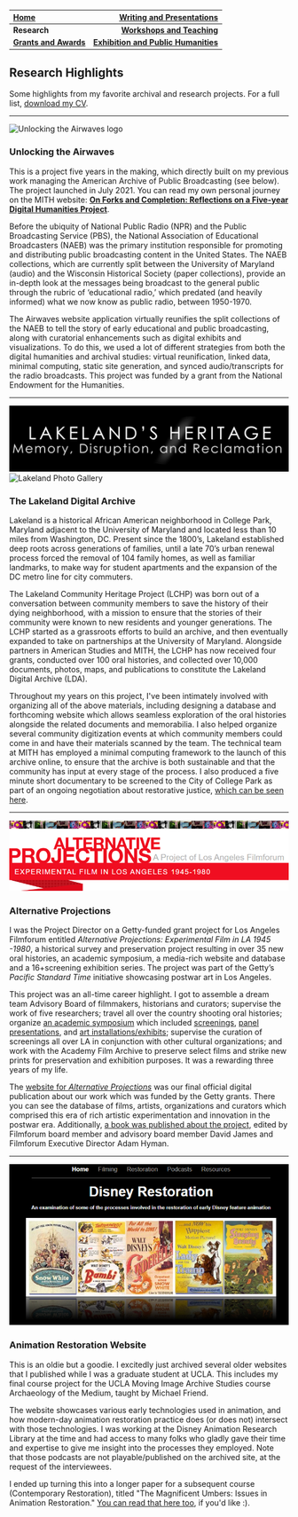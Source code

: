 | **[Home](https://ssapienza.github.io/ssapienza/)**      | **[Writing and Presentations](writing-presentations.md)** |
| :----------- | -----------: |
| **Research**          | **[Workshops and Teaching](/workshops-teaching.md)**       |
|   **[Grants and Awards](/grants-awards.md)**   | **[Exhibition and Public Humanities](/exhibition-publichumanities.md)**      |

## Research Highlights

Some highlights from my favorite archival and research projects. For a full list, [download my CV](/documents/sapienza-cv.pdf).

---
![Unlocking the Airwaves logo](https://mith.umd.edu/static/546d9202d06dddb774053499a504b299/e2891/header_uta.webp)

### Unlocking the Airwaves ###

This is a project five years in the making, which directly built on my previous work managing the American Archive of Public Broadcasting (see below). The project launched in July 2021. You can read my own personal journey on the MITH website: **[On Forks and Completion: Reflections on a Five-year Digital Humanities Project](https://mith.umd.edu/news/unlocking-the-airwaves-launch/)**.

Before the ubiquity of National Public Radio (NPR) and the Public Broadcasting Service (PBS), the National Association of Educational Broadcasters (NAEB) was the primary institution responsible for promoting and distributing public broadcasting content in the United States. The NAEB collections, which are currently split between the University of Maryland (audio) and the Wisconsin Historical Society (paper collections), provide an in-depth look at the messages being broadcast to the general public through the rubric of ‘educational radio,’ which predated (and heavily informed) what we now know as public radio, between 1950-1970. 

The Airwaves website application virtually reunifies the split collections of the NAEB to tell the story of early educational and public broadcasting, along with curatorial enhancements such as digital exhibits and visualizations. To do this, we used a lot of different strategies from both the digital humanities and archival studies: virtual reunification, linked data, minimal computing, static site generation, and synced audio/transcripts for the radio broadcasts. This project was funded by a grant from the National Endowment for the Humanities.

---
![Lakeland Video Logo](/images/lakeland-heritage.PNG)
![Lakeland Photo Gallery](/images/lakeland-gallery.PNG)

### The Lakeland Digital Archive ###

Lakeland is a historical African American neighborhood in College Park, Maryland adjacent to the University of Maryland and located less than 10 miles from Washington, DC. Present since the 1800’s, Lakeland established deep roots across generations of families, until a late 70’s urban renewal process forced the removal of 104 family homes, as well as familiar landmarks, to make way for student apartments and the expansion of the DC metro line for city commuters. 

The Lakeland Community Heritage Project (LCHP) was born out of a conversation between community members to save the history of their dying neighborhood, with a mission to ensure that the stories of their community were known to new residents and younger generations. The LCHP started as a grassroots efforts to build an archive, and then eventually expanded to take on partnerships at the University of Maryland. Alongside partners in American Studies and MITH, the LCHP has now received four grants, conducted over 100 oral histories, and collected over 10,000 documents, photos, maps, and publications to constitute the Lakeland Digital Archive (LDA).

Throughout my years on this project, I've been intimately involved with organizing all of the above materials, including designing a database and forthcoming website which allows seamless exploration of the oral histories alongside the related documents and memorabilia. I also helped organize several community digitization events at which community members could come in and have their materials scanned by the team. The technical team at MITH has employed a minimal computing framework to the launch of this archive online, to ensure that the archive is both sustainable and that the community has input at every stage of the process. I also produced a five minute short documentary to be screened to the City of College Park as part of an ongoing negotiation about restorative justice, [which can be seen here](https://vimeo.com/467789439).

---
![Alternative Projections Logo](images/alternative-projections.PNG)

### Alternative Projections ###

I was the Project Director on a Getty-funded grant project for Los Angeles Filmforum entitled _Alternative Projections: Experimental Film in LA 1945  -1980_, a historical survey and preservation project resulting in over 35 new oral histories, an academic symposium, a media-rich website and database and a 16+screening exhibition series. The project was part of the Getty’s _Pacific Standard Time_ initiative showcasing postwar art in Los Angeles.  

This project was an all-time career highlight. I got to assemble a dream team Advisory Board of filmmakers, historians and curators; supervise the work of five researchers; travel all over the country shooting oral histories; organize [an academic symposium](/2010_Symposium.html) which included [screenings](/Symposium-Screenings.html), [panel presentations](/Symposium-Presentations.html), and [art installations/exhibits](/Symposium-SpecialEvents.html); supervise the curation of screenings all over LA in conjunction with other cultural organizations; and work with the Academy Film Archive to preserve select films and strike new prints for preservation and exhibition purposes. It was a rewarding three years of my life. 

The [website for _Alternative Projections_](http://www.alternativeprojections.com/) was our final official digital publication about our work which was funded by the Getty grants. There you can see the database of films, artists, organizations and curators which comprised this era of rich artistic experimentation and innovation in the postwar era. Additionally, [a book was published about the project](https://lareviewofbooks.org/article/alternative-projections-and-the-history-of-los-angeles-filmforum/), edited by Filmforum board member and advisory board member David James and Filmforum Executive Director Adam Hyman.

---
![Animation Restoration Website Screencap](/images/restoration-website.PNG)

### Animation Restoration Website ###

This is an oldie but a goodie. I excitedly just archived several older websites that I published while I was a graduate student at UCLA. This includes my final course project for the UCLA Moving Image Archive Studies course Archaeology of the Medium, taught by Michael Friend. 

The website showcases various early technologies used in animation, and how modern-day animation restoration practice does (or does not) intersect with those technologies. I was working at the Disney Animation Research Library at the time and had access to many folks who gladly gave their time and expertise to give me insight into the processes they employed. Note that those podcasts are not playable/published on the archived site, at the request of the interviewees. 

I ended up turning this into a longer paper for a subsequent course (Contemporary Restoration), titled "The Magnificent Umbers: Issues in Animation Restoration." [You can read that here too](/documents/ucla-mias210-restoration-final-paper.pdf), if you'd like :).
